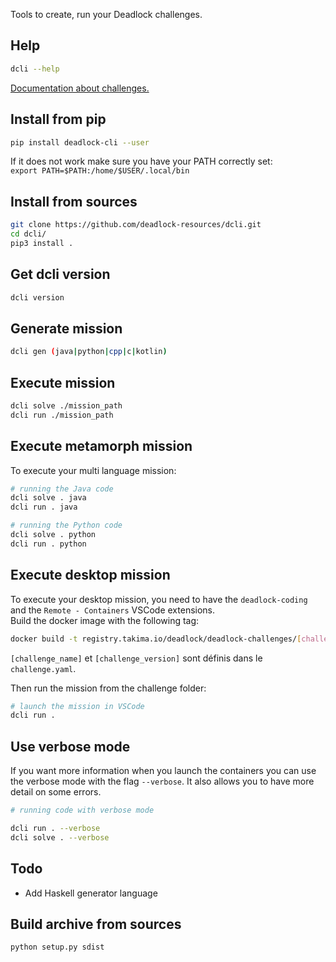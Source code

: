 Tools to create, run your Deadlock challenges.

## Help
```bash
dcli --help
```

[Documentation about challenges.](https://deadlock-resources.github.io/challenge-documentation)

## Install from pip
```bash
pip install deadlock-cli --user
```
If it does not work make sure you have your PATH correctly set:  
`export PATH=$PATH:/home/$USER/.local/bin`

## Install from sources
```bash
git clone https://github.com/deadlock-resources/dcli.git
cd dcli/
pip3 install .
```
## Get dcli version
```bash
dcli version
```

## Generate mission
```bash
dcli gen (java|python|cpp|c|kotlin)
```

## Execute mission
```bash
dcli solve ./mission_path
dcli run ./mission_path
```
## Execute metamorph mission
To execute your multi language mission:
```bash
# running the Java code
dcli solve . java
dcli run . java

# running the Python code
dcli solve . python
dcli run . python
```
## Execute desktop mission
To execute your desktop mission, you need to have the `deadlock-coding` and the `Remote - Containers`  VSCode extensions.  
Build the docker image with the following tag:
```bash
docker build -t registry.takima.io/deadlock/deadlock-challenges/[challenge_name]:[challenge_version] .
```
`[challenge_name]` et `[challenge_version]` sont définis dans le `challenge.yaml`.

Then run the mission from the challenge folder:
```bash
# launch the mission in VSCode
dcli run .
```

## Use verbose mode
If you want more information when you launch the containers you can use the verbose mode with the flag `--verbose`. It also allows you to have more detail on some errors.

```bash
# running code with verbose mode

dcli run . --verbose
dcli solve . --verbose
```

## Todo
* Add Haskell generator language


## Build archive from sources
```bash
python setup.py sdist
```

